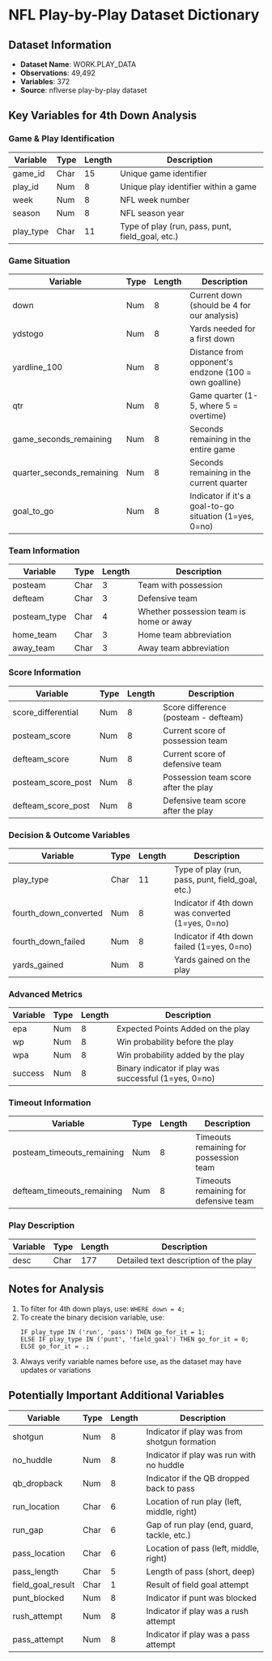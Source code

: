# NFL Play-by-Play Dataset Dictionary

## Dataset Information
- **Dataset Name**: WORK.PLAY_DATA
- **Observations**: 49,492
- **Variables**: 372
- **Source**: nflverse play-by-play dataset

## Key Variables for 4th Down Analysis

### Game & Play Identification
| Variable | Type | Length | Description |
|----------|------|--------|-------------|
| game_id | Char | 15 | Unique game identifier |
| play_id | Num | 8 | Unique play identifier within a game |
| week | Num | 8 | NFL week number |
| season | Num | 8 | NFL season year |
| play_type | Char | 11 | Type of play (run, pass, punt, field_goal, etc.) |

### Game Situation
| Variable | Type | Length | Description |
|----------|------|--------|-------------|
| down | Num | 8 | Current down (should be 4 for our analysis) |
| ydstogo | Num | 8 | Yards needed for a first down |
| yardline_100 | Num | 8 | Distance from opponent's endzone (100 = own goalline) |
| qtr | Num | 8 | Game quarter (1-5, where 5 = overtime) |
| game_seconds_remaining | Num | 8 | Seconds remaining in the entire game |
| quarter_seconds_remaining | Num | 8 | Seconds remaining in the current quarter |
| goal_to_go | Num | 8 | Indicator if it's a goal-to-go situation (1=yes, 0=no) |

### Team Information
| Variable | Type | Length | Description |
|----------|------|--------|-------------|
| posteam | Char | 3 | Team with possession |
| defteam | Char | 3 | Defensive team |
| posteam_type | Char | 4 | Whether possession team is home or away |
| home_team | Char | 3 | Home team abbreviation |
| away_team | Char | 3 | Away team abbreviation |

### Score Information
| Variable | Type | Length | Description |
|----------|------|--------|-------------|
| score_differential | Num | 8 | Score difference (posteam - defteam) |
| posteam_score | Num | 8 | Current score of possession team |
| defteam_score | Num | 8 | Current score of defensive team |
| posteam_score_post | Num | 8 | Possession team score after the play |
| defteam_score_post | Num | 8 | Defensive team score after the play |

### Decision & Outcome Variables
| Variable | Type | Length | Description |
|----------|------|--------|-------------|
| play_type | Char | 11 | Type of play (run, pass, punt, field_goal, etc.) |
| fourth_down_converted | Num | 8 | Indicator if 4th down was converted (1=yes, 0=no) |
| fourth_down_failed | Num | 8 | Indicator if 4th down failed (1=yes, 0=no) |
| yards_gained | Num | 8 | Yards gained on the play |

### Advanced Metrics
| Variable | Type | Length | Description |
|----------|------|--------|-------------|
| epa | Num | 8 | Expected Points Added on the play |
| wp | Num | 8 | Win probability before the play |
| wpa | Num | 8 | Win probability added by the play |
| success | Num | 8 | Binary indicator if play was successful (1=yes, 0=no) |

### Timeout Information
| Variable | Type | Length | Description |
|----------|------|--------|-------------|
| posteam_timeouts_remaining | Num | 8 | Timeouts remaining for possession team |
| defteam_timeouts_remaining | Num | 8 | Timeouts remaining for defensive team |

### Play Description
| Variable | Type | Length | Description |
|----------|------|--------|-------------|
| desc | Char | 177 | Detailed text description of the play |

## Notes for Analysis
1. To filter for 4th down plays, use: `WHERE down = 4;`
2. To create the binary decision variable, use:
   ```sas
   IF play_type IN ('run', 'pass') THEN go_for_it = 1;
   ELSE IF play_type IN ('punt', 'field_goal') THEN go_for_it = 0;
   ELSE go_for_it = .;
   ```
3. Always verify variable names before use, as the dataset may have updates or variations

## Potentially Important Additional Variables
| Variable | Type | Length | Description |
|----------|------|--------|-------------|
| shotgun | Num | 8 | Indicator if play was from shotgun formation |
| no_huddle | Num | 8 | Indicator if play was run with no huddle |
| qb_dropback | Num | 8 | Indicator if the QB dropped back to pass |
| run_location | Char | 6 | Location of run play (left, middle, right) |
| run_gap | Char | 6 | Gap of run play (end, guard, tackle, etc.) |
| pass_location | Char | 6 | Location of pass (left, middle, right) |
| pass_length | Char | 5 | Length of pass (short, deep) |
| field_goal_result | Char | 1 | Result of field goal attempt |
| punt_blocked | Num | 8 | Indicator if punt was blocked |
| rush_attempt | Num | 8 | Indicator if play was a rush attempt |
| pass_attempt | Num | 8 | Indicator if play was a pass attempt | 